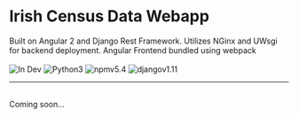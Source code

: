 # Irish Census Data Webapp

Built on Angular 2 and Django Rest Framework. Utilizes NGinx and UWsgi for backend deployment. Angular Frontend bundled using webpack
<br/><br/>
<img src="https://img.shields.io/badge/status-in%20dev-yellow.svg" alt="In Dev">
<img src="https://img.shields.io/badge/Python-3-yellowgreen.svg" alt="Python3">
<img src="https://img.shields.io/badge/npm-v5.4-blue.svg" alt="npmv5.4">
<img src="https://img.shields.io/badge/django-v1.11-blue.svg" alt="djangov1.11">

<hr>
<br/>
Coming soon...
